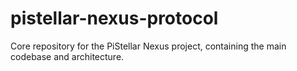 # pistellar-nexus-protocol
Core repository for the PiStellar Nexus project, containing the main codebase and architecture.
